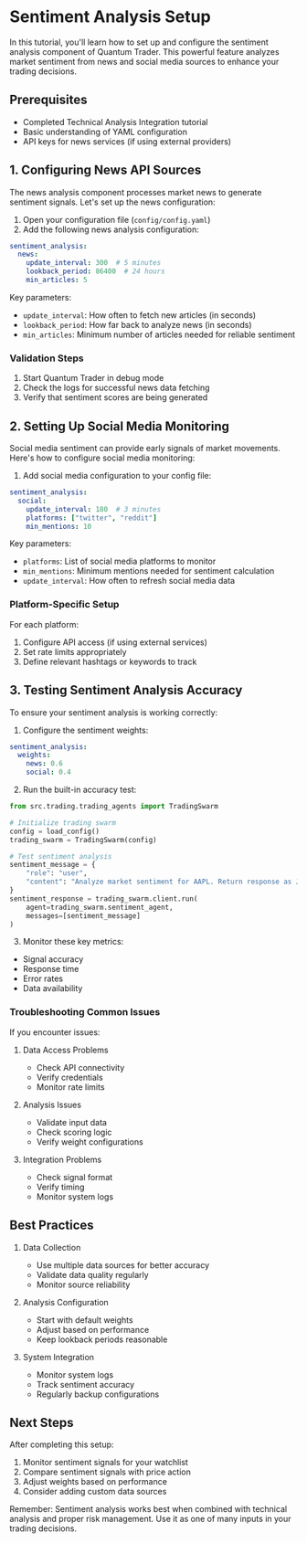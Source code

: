 # Sentiment Analysis Setup

In this tutorial, you'll learn how to set up and configure the sentiment analysis component of Quantum Trader. This powerful feature analyzes market sentiment from news and social media sources to enhance your trading decisions.

## Prerequisites
- Completed Technical Analysis Integration tutorial
- Basic understanding of YAML configuration
- API keys for news services (if using external providers)

## 1. Configuring News API Sources

The news analysis component processes market news to generate sentiment signals. Let's set up the news configuration:

1. Open your configuration file (`config/config.yaml`)
2. Add the following news analysis configuration:

```yaml
sentiment_analysis:
  news:
    update_interval: 300  # 5 minutes
    lookback_period: 86400  # 24 hours
    min_articles: 5
```

Key parameters:
- `update_interval`: How often to fetch new articles (in seconds)
- `lookback_period`: How far back to analyze news (in seconds)
- `min_articles`: Minimum number of articles needed for reliable sentiment

### Validation Steps
1. Start Quantum Trader in debug mode
2. Check the logs for successful news data fetching
3. Verify that sentiment scores are being generated

## 2. Setting Up Social Media Monitoring

Social media sentiment can provide early signals of market movements. Here's how to configure social media monitoring:

1. Add social media configuration to your config file:

```yaml
sentiment_analysis:
  social:
    update_interval: 180  # 3 minutes
    platforms: ["twitter", "reddit"]
    min_mentions: 10
```

Key parameters:
- `platforms`: List of social media platforms to monitor
- `min_mentions`: Minimum mentions needed for sentiment calculation
- `update_interval`: How often to refresh social media data

### Platform-Specific Setup
For each platform:
1. Configure API access (if using external services)
2. Set rate limits appropriately
3. Define relevant hashtags or keywords to track

## 3. Testing Sentiment Analysis Accuracy

To ensure your sentiment analysis is working correctly:

1. Configure the sentiment weights:
```yaml
sentiment_analysis:
  weights:
    news: 0.6
    social: 0.4
```

2. Run the built-in accuracy test:
```python
from src.trading.trading_agents import TradingSwarm

# Initialize trading swarm
config = load_config()
trading_swarm = TradingSwarm(config)

# Test sentiment analysis
sentiment_message = {
    "role": "user",
    "content": "Analyze market sentiment for AAPL. Return response as JSON."
}
sentiment_response = trading_swarm.client.run(
    agent=trading_swarm.sentiment_agent,
    messages=[sentiment_message]
)
```

3. Monitor these key metrics:
- Signal accuracy
- Response time
- Error rates
- Data availability

### Troubleshooting Common Issues

If you encounter issues:

1. Data Access Problems
   - Check API connectivity
   - Verify credentials
   - Monitor rate limits

2. Analysis Issues
   - Validate input data
   - Check scoring logic
   - Verify weight configurations

3. Integration Problems
   - Check signal format
   - Verify timing
   - Monitor system logs

## Best Practices

1. Data Collection
   - Use multiple data sources for better accuracy
   - Validate data quality regularly
   - Monitor source reliability

2. Analysis Configuration
   - Start with default weights
   - Adjust based on performance
   - Keep lookback periods reasonable

3. System Integration
   - Monitor system logs
   - Track sentiment accuracy
   - Regularly backup configurations

## Next Steps

After completing this setup:
1. Monitor sentiment signals for your watchlist
2. Compare sentiment signals with price action
3. Adjust weights based on performance
4. Consider adding custom data sources

Remember: Sentiment analysis works best when combined with technical analysis and proper risk management. Use it as one of many inputs in your trading decisions.
